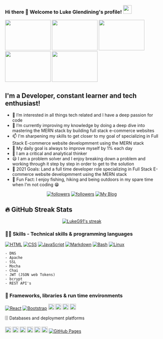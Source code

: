 ### Hi there 👋 Welcome to Luke Glendining's profile! <img src="https://media.giphy.com/media/hvRJCLFzcasrR4ia7z/giphy.gif" width="28">

<div align="left">
<img src="https://media.giphy.com/media/RbDKaczqWovIugyJmW/giphy.gif?cid=ecf05e47oiub26oln4fgzuifc030a1w2a3l8yo8w1d6bps2a&rid=giphy.gif&ct=g" width="150" height=100">
<img src="https://media.giphy.com/media/26oqUoUe23WPHnlvOP/giphy.gif?cid=ecf05e47itnttul0eqy901s7ae32bt82n17nz52p66r1y9z6&rid=giphy.gif&ct=g" width="150" height=100">
<img src="https://media.giphy.com/media/26tn33aiTi1jkl6H6/giphy.gif?cid=ecf05e47c6gq3c3jpx9ayfdekkx2q7hbhomsmismsoq087ni&rid=giphy.gif&ct=g" width="150" height="100">
<img src="https://media.giphy.com/media/hX1Am5h59VuYC8yU9V/giphy.gif?cid=ecf05e473ocmd95ftomjjkt53ms7kkvx27mbreyp8j2eknax&rid=giphy.gif&ct=g" width="150" height="100">
<img src="https://media.giphy.com/media/i1JHRZSXO9LZZDHqii/giphy.gif?cid=ecf05e47kvy6c05n5vhx292cibtdalk50jyjvyci51t1xucf&rid=giphy.gif&ct=g" width="150" height=100">
</div>

## I'm a Developer, constant learner and tech enthusiast!

- 👀 I’m interested in all things tech related and I have a deep passion for code
- 🌱 I’m currently improving my knowledge by doing a deep dive into mastering the MERN stack by building full stack e-commerce websites
- 📫 I'm sharpening my skills to get closer to my goal of specializing in Full Stack E-commerce website developmment using the MERN stack
- 🔭 My daily goal is always to improve myself by 1% each day 
- 🤔 I am a critical and analytical thinker
- :smiley: I am a problem solver and I enjoy breaking down a problem and working through it step by step in order to get to the solution
- 🥅 2021 Goals: Land a full time developer role specializing in Full Stack E-commerce website developmment using the MERN stack
- 💞️ Fun Fact: I enjoy fishing, hiking and being outdoors in my spare time when I'm not coding 😁

<!-- Badges template - https://github.com/badges/shields -->

<p align="center">
<a href="https://twitter.com/lukeglendining">
    <img alt="followers" title="Follow me on Twitter" src="https://img.shields.io/twitter/follow/lukeglendining?color=55960c&labelColor=488207&label=Follow&logo=twitter&logoColor=white&style=for-the-badge"/></a>
  <a href="https://github.com/LukeG91">
    <img alt="followers" title="Follow me on Github" src="https://img.shields.io/github/followers/LukeG91?color=236ad3&labelColor=1155ba&style=for-the-badge&logo=github&label=Follow"/></a>
  <a href="https://www.thecodingwizard.blog/">
    <img alt="My Blog" title="My Blog" src="https://img.shields.io/website?label=BLOG&style=for-the-badge&up_color=yellow&up_message=VISIT&url=https%3A%2F%2Fwww.thecodingwizard.blog%2F"/></a> 
</p>
                                                                                                                               
## 🔥 GitHub Streak Stats

<!-- GitHub Readme Streak Stats - https://github.com/DenverCoder1/github-readme-streak-stats -->
<p align="center">
  <a href="https://github.com/LukeG91/github-readme-streak-stats">
    <img title="🔥 Get streak stats for your profile at git.io/streak-stats" alt="LukeG91's streak" src="https://github-readme-streak-stats.herokuapp.com/?user=LukeG91&theme=blue-green"/>
  </a>
</p>                                                                                       

### 👨‍💻 Skills - Technical skills & programming languages
                                                                                          
<p>
    <a href="#"><img alt="HTML" src="https://img.shields.io/badge/HTML%20-%23E34F26.svg?logo=html5&logoColor=white"></a>
    <a href="#"><img alt="CSS" src="https://img.shields.io/badge/CSS%20-%231572B6.svg?logo=css3&logoColor=white"></a>
    <a href="#"><img alt="JavaScript" src="https://img.shields.io/badge/JavaScript%20-%23F7DF1E.svg?logo=javascript&logoColor=black"></a>
    <a href="#"><img alt="Markdown" src="https://img.shields.io/badge/Markdown-%23000000.svg?logo=markdown&logoColor=white"></a>
    <a href="#"><img alt="Bash" src="https://img.shields.io/badge/Bash%20-%23121011.svg?logo=gnu-bash&logoColor=white"></a>
    <a href="#"><img alt="Linux" src="https://img.shields.io/badge/linux%20-%2314354C.svg?logo=linux&logoColor=white"></a>
      
    - DNS
    - Apache
    - SSL                                                                                      
    - Mocha
    - Chai
    - JWT (JSON web Tokens)     
    - bcrypt
    - REST API's
     
</p>
                                                                                          
### 🧰 Frameworks, libraries & run time environments
                                                                                          
<p>    
    <a href="#"><img alt="React" src="https://img.shields.io/badge/-ReactJs-black?logo=react"></a>
    <a href="#"><img alt="Bootstrap" src="https://img.shields.io/badge/Bootstarp-21759B?logo=bootstrap&logoColor=white"></a>
    <a href="#"><img alt="Node" src="https://img.shields.io/badge/Node.js-43853D?style=for-the-badge&logo=node.js&logoColor=white" height="20"></a>  
    <a href="#"><img alt="Express" src="https://img.shields.io/badge/Express.js-404D59?style=for-the-badge" height="20"></a>                     
    <a href="#"><img alt="Node" src="https://img.shields.io/badge/Node.js-43853D?style=for-the-badge&logo=node.js&logoColor=white" height="20"></a>
    <a href="#"><img alt="Tailwind CSS" src="https://img.shields.io/badge/tailwindcss-%2338B2AC.svg?style=for-the-badge&logo=tailwind-css&logoColor=white" height="20"></a>
</p>
                                                                                          
🗄️ Databases and deployment platforms     
    
<p>    
    <a href="#"><img alt="MongoDB" src="https://img.shields.io/badge/MongoDB-4EA94B?style=for-the-badge&logo=mongodb&logoColor=white" height="20"></a>
    <a href="#"><img alt="MySQL" src="https://img.shields.io/badge/MySQL-00000F?style=for-the-badge&logo=mysql&logoColor=white" height="20"></a>
    <a href="#"><img alt="Heroku" src="https://img.shields.io/badge/Heroku-430098?style=for-the-badge&logo=heroku&logoColor=white" height="20"></a>  
    <a href="#"><img alt="Netlify" src="https://img.shields.io/badge/Netlify-00C7B7?style=for-the-badge&logo=netlify&logoColor=white" height="20"></a>
    <a href="#"><img alt="Firebase" src="https://img.shields.io/badge/firebase-%23039BE5.svg?style=for-the-badge&logo=firebase" height="20"></a>
    <a href="#"><img alt="Firebase" src="https://img.shields.io/badge/vercel-%23000000.svg?style=for-the-badge&logo=vercel&logoColor=white" height="20"></a>
    <a href="#"><img alt="GitHub Pages" src="https://img.shields.io/badge/GitHub%20Pages-%23327FC7.svg?logo=github&logoColor=white"></a>
</p> 
                                                                                          
<!--
**LukeG91/LukeG91** is a ✨ _special_ ✨ repository because its `README.md` (this file) appears on your GitHub profile.

Here are some ideas to get you started:

- 🔭 I’m currently working on ...
- 🌱 I’m currently learning ...
- 👯 I’m looking to collaborate on ...
- 🤔 I’m looking for help with ...
- 💬 Ask me about ...
- 📫 How to reach me: ...
- 😄 Pronouns: ...
- ⚡ Fun fact: ...
-->
